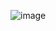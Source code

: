 ![image](https://user-images.githubusercontent.com/69580032/125205948-2904b900-e2b7-11eb-8d65-0d86f77f257b.png)

